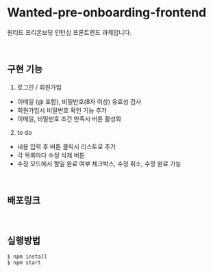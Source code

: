 # Wanted-pre-onboarding-frontend
 원티드 프리온보딩 인턴십 프론트엔드 과제입니다.

<br>

## 구현 기능

1. 로그인 / 회원가입
 * 이메일 (@ 포함), 비밀번호(8자 이상) 유효성 검사
 * 회원가입시 비밀번호 확인 기능 추가
 * 이메일, 비밀번호 조건 만족시 버튼 활성화
 
 2. to do
 * 내용 입력 후 버튼 클릭시 리스트로 추가 
 * 각 목록마다 수정 삭제 버튼
 * 수정 모드에서 할일 완료 여부 체크박스, 수정 취소, 수정 완료 가능

<br>

## 배포링크

<br>

## 실행방법
```
$ npm install
$ npm start
```
